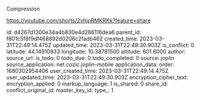 Compression

https://youtube.com/shorts/2yhjpRMKRKk?feature=share

id: d4267d1300e34a4b830e4d286116dea6
parent_id: f801c5f8f9df468892d0206c2fadb462
created_time: 2023-03-31T22:49:14.475Z
updated_time: 2023-03-31T22:49:30.903Z
is_conflict: 0
latitude: 44.14910833
longitude: 10.38781500
altitude: 601.6000
author: 
source_url: 
is_todo: 0
todo_due: 0
todo_completed: 0
source: joplin
source_application: net.cozic.joplin-mobile
application_data: 
order: 1680302954406
user_created_time: 2023-03-31T22:49:14.475Z
user_updated_time: 2023-03-31T22:49:30.903Z
encryption_cipher_text: 
encryption_applied: 0
markup_language: 1
is_shared: 0
share_id: 
conflict_original_id: 
master_key_id: 
type_: 1